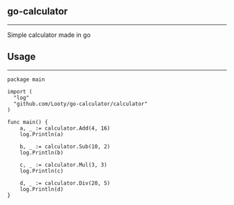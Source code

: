 ## go-calculator
___
Simple calculator made in go


## Usage
___
```golang
package main

import (
  "log"
  "github.com/Looty/go-calculator/calculator"
)

func main() {
	a, _ := calculator.Add(4, 16)
	log.Println(a)
	
	b, _ := calculator.Sub(10, 2)
	log.Println(b)
	
	c, _ := calculator.Mul(3, 3)
	log.Println(c)
	
	d, _ := calculator.Div(20, 5)
	log.Println(d)
}
```

